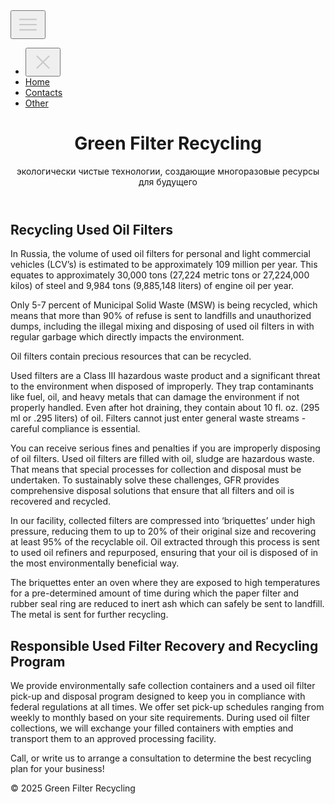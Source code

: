 <!DOCTYPE html>
<html lang="en">
<head>
  <link rel="stylesheet" href="style.css">
  <meta charset="UTF-8">
  <meta name="viewport" content="width=device-width, initial-scale=1.0">
  <script src="script.js" defer></script>
</head>
<body>
  <button id="open-sidebar-button" onclick="openSidebar()" aria-label="open sidebar" aria-expanded="false" aria-controls="navbar">
    <svg xmlns="http://www.w3.org/2000/svg" height="40px" viewBox="0 -960 960 960" width="40px" fill="#c9c9c9"><path d="M165.13-254.62q-10.68 0-17.9-7.26-7.23-7.26-7.23-18t7.23-17.86q7.22-7.13 17.9-7.13h629.74q10.68 0 17.9 7.26 7.23 7.26 7.23 18t-7.23 17.87q-7.22 7.12-17.9 7.12H165.13Zm0-200.25q-10.68 0-17.9-7.27-7.23-7.26-7.23-17.99 0-10.74 7.23-17.87 7.22-7.13 17.9-7.13h629.74q10.68 0 17.9 7.27 7.23 7.26 7.23 17.99 0 10.74-7.23 17.87-7.22 7.13-17.9 7.13H165.13Zm0-200.26q-10.68 0-17.9-7.26-7.23-7.26-7.23-18t7.23-17.87q7.22-7.12 17.9-7.12h629.74q10.68 0 17.9 7.26 7.23 7.26 7.23 18t-7.23 17.86q-7.22 7.13-17.9 7.13H165.13Z"/></svg>
  </button>
  <nav id="navbar"> 
    <ul>  
      <li><button id="close-sidebar-button" onclick="closeSidebar()" aria-label="close sidebar"><svg xmlns="http://www.w3.org/2000/svg" height="40px" viewBox="0 -960 960 960" width="40px" fill="#c9c9c9"><path d="m480-444.62-209.69 209.7q-7.23 7.23-17.5 7.42-10.27.19-17.89-7.42-7.61-7.62-7.61-17.7 0-10.07 7.61-17.69L444.62-480l-209.7-209.69q-7.23-7.23-7.42-17.5-.19-10.27 7.42-17.89 7.62-7.61 17.7-7.61 10.07 0 17.69 7.61L480-515.38l209.69-209.7q7.23-7.23 17.5-7.42 10.27-.19 17.89 7.42 7.61 7.62 7.61 17.7 0 10.07-7.61 17.69L515.38-480l209.7 209.69q7.23 7.23 7.42 17.5.19 10.27-7.42 17.89-7.62 7.61-17.7 7.61-10.07 0-17.69-7.61L480-444.62Z"/></svg></button></li>
      <li class="home-li"><a class="active-link" href="index.html">Home</a></li>
      <li class="home-li"><a class="active-link" href="#contact">Contacts</a></li>
      <li class="home-li"><a class="active-link" href="#contact">Other</a></li>
    </ul>
  </nav>

  <div id="overlay" onclick="closeSidebar()" aria-hidden="true"></div>

  

  <header>
    <h1>Green Filter Recycling</h1>
    <p>экологически чистые технологии, создающие многоразовые ресурсы для будущего</p>
  </header>

  <section>
    <h2>Recycling Used Oil Filters</h2>
    <p>
      In Russia, the volume of used oil filters for personal and light commercial vehicles (LCV’s) is estimated to be approximately 109 million per year. 
      This equates to approximately 30,000 tons (27,224 metric tons or 27,224,000 kilos) of steel and 9,984 tons (9,885,148 liters) of engine oil per year.
    </p>
    <p>
      Only 5-7 percent of Municipal Solid Waste (MSW) is being recycled, which means that more than 90% of refuse is sent to landfills and unauthorized dumps,
      including the illegal mixing and disposing of used oil filters in with regular garbage which directly impacts the environment.
    </p>
    <p>
      Oil filters contain precious resources that can be recycled.
    </p>
    <p>
      Used filters are a Class III hazardous waste product and a significant threat to the environment when disposed of improperly. 
      They trap contaminants like fuel, oil, and heavy metals that can damage the environment if not properly handled. 
      Even after hot draining, they contain about 10 fl. oz. (295 ml or .295 liters) of oil. 
      Filters cannot just enter general waste streams - careful compliance is essential.
    </p>
    <p>
      You can receive serious fines and penalties if you are improperly disposing of oil filters. 
      Used oil filters are filled with oil, sludge are hazardous waste. That means that special processes for collection and disposal must be undertaken. 
      To sustainably solve these challenges, GFR provides comprehensive disposal solutions that ensure that all filters and oil is recovered and recycled.
    </p>
    <p>
      In our facility, collected filters are compressed into ‘briquettes’ under high pressure, reducing them to up to 20% of their original size and recovering 
      at least 95% of the recyclable oil. Oil extracted through this process is sent to used oil refiners and repurposed, ensuring that your oil is disposed of 
      in the most environmentally beneficial way.
    </p>
    <p>
      The briquettes enter an oven where they are exposed to high temperatures for a pre-determined amount of time during which the paper filter and rubber seal ring 
      are reduced to inert ash which can safely be sent to landfill. The metal is sent for further recycling.
    </p>
  </section>

  <section>
    <h2>Responsible Used Filter Recovery and Recycling Program</h2>
    <p>
      We provide environmentally safe collection containers and a used oil filter pick-up and disposal program designed to keep you in compliance with federal regulations at all times. 
      We offer set pick-up schedules ranging from weekly to monthly based on your site requirements. During used oil filter collections, we will exchange your filled containers 
      with empties and transport them to an approved processing facility.

</p>
    <p>
      Call, or write us to arrange a consultation to determine the best recycling plan for your business!
    </p>
    
  </section>

  <footer>
    &copy; 2025 Green Filter Recycling
  </footer>

</body>
</html>
